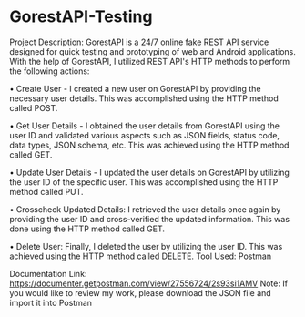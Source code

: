# GorestAPI-Testing
Project Description: GorestAPI is a 24/7 online fake REST API service designed for quick testing and prototyping of web and Android applications. With the help of GorestAPI, I utilized REST API's HTTP methods to perform the following actions:

•	Create User - I created a new user on GorestAPI by providing the necessary user details. This was accomplished using the HTTP method called POST.

•	Get User Details - I obtained the user details from GorestAPI using the user ID and validated various aspects such as JSON fields, status code, data types, JSON schema, etc. This was achieved using the HTTP method called GET.

•	Update User Details - I updated the user details on GorestAPI by utilizing the user ID of the specific user. This was accomplished using the HTTP method called PUT.

•	Crosscheck Updated Details: I retrieved the user details once again by providing the user ID and cross-verified the updated information. This was done using the HTTP method called GET.

•	Delete User: Finally, I deleted the user by utilizing the user ID. This was achieved using the HTTP method called DELETE.
  Tool Used: Postman

Documentation Link: https://documenter.getpostman.com/view/27556724/2s93si1AMV
Note: If you would like to review my work, please download the JSON file and import it into Postman

